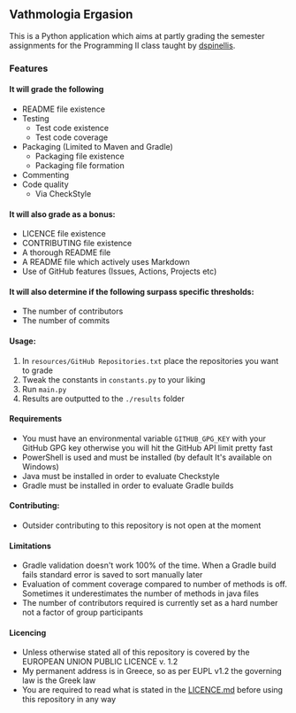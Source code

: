 ## Vathmologia Ergasion

This is a Python application which aims at partly grading the semester assignments for the Programming II class taught
by [dspinellis](https://github.com/dspinellis/).

### Features

#### It will grade the following

- README file existence
- Testing
    * Test code existence
    * Test code coverage
- Packaging (Limited to Maven and Gradle)
    * Packaging file existence
    * Packaging file formation
- Commenting
- Code quality
    * Via CheckStyle

#### It will also grade as a bonus:

* LICENCE file existence
* CONTRIBUTING file existence
* A thorough README file
* A README file which actively uses Markdown
* Use of GitHub features (Issues, Actions, Projects etc)

#### It will also determine if the following surpass specific thresholds:

* The number of contributors
* The number of commits

#### Usage:

1) In `resources/GitHub Repositories.txt`  place the repositories you want to grade
2) Tweak the constants in `constants.py` to your liking
3) Run `main.py`
4) Results are outputted to the `./results` folder

#### Requirements

- You must have an environmental variable `GITHUB_GPG_KEY` with your GitHub GPG key otherwise you will hit the GitHub
  API limit pretty fast
- PowerShell is used and must be installed (by default It's available on Windows)
- Java must be installed in order to evaluate Checkstyle
- Gradle must be installed in order to evaluate Gradle builds

#### Contributing:

- Outsider contributing to this repository is not open at the moment

#### Limitations

- Gradle validation doesn't work 100% of the time. When a Gradle build fails standard error is saved to sort manually
  later
- Evaluation of comment coverage compared to number of methods is off. Sometimes it underestimates the number of methods
  in java files
- The number of contributors required is currently set as a hard number not a factor of group participants

#### Licencing

- Unless otherwise stated all of this repository is covered by the EUROPEAN UNION PUBLIC LICENCE v. 1.2
- My permanent address is in Greece, so as per EUPL v1.2 the governing law is the Greek law
- You are required to read what is stated in
  the [LICENCE.md](https://github.com/panos1b/Vathmologia_Ergasion/blob/master/LICENSE.md) before using this repository
  in any way